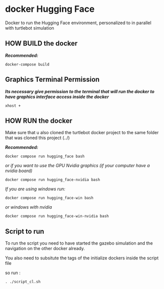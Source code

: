 # docker Hugging Face

Docker to run the Hugging Face environment, personalized to in parallel with turtlebot simulation

## HOW BUILD the docker

***Recommended:*** 
```
docker-compose build
```

## Graphics Terminal Permission

***Its necessary give permission to the terminal that will run the docker to have graphics interface access inside the docker***

```
xhost +
```

## HOW RUN the docker 

Make sure that u also cloned the turtlebot docker project to the same folder that was cloned this project (../)

***Recommended:***
```
docker compose run hugging_face bash
```

*or if you want to use the GPU Nvidia graphics (if your computer have a nvidia board)*

```
docker compose run hugging_face-nvidia bash
```

*If you are using windows run:*

```
docker compose run hugging_face-win bash
```

*or windows with nvidia*

```
docker compose run hugging_face-win-nvidia bash
```

## Script to run 

To run the script you need to have started the gazebo simulation and the navigation on the other docker already.

You also need to subsitute the tags of the initialize dockers inside the script file

so run :

```
. ./script_cl.sh
```




